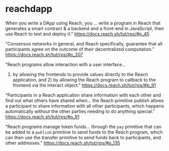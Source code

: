 # reachdapp

When you write a DApp using Reach, you ... write a program in Reach that generates a smart contract & a backend and a front-end in JavaScript, then use Reach to test and deploy it."
https://docs.reach.sh/tut/rps/#p_45

"Consensus networks in general, and Reach specifically, guarantee that all participants agree on the outcome of their decentralized computation." 
https://docs.reach.sh/tut/rps/#p_207

"Reach programs allow interaction with a user interface...
1) by allowing the frontends to provide values directly to the Reach application, and 2) by allowing the Reach program to callback to the frontend via the interact object."
https://docs.reach.sh/tut/rps/#p_91

"Participants in a Reach application share information with each other and find out what others have shared when... the Reach primitive publish allows a participant to share information with all other participants, which happens automatically without the other parties needing to do anything special."
https://docs.reach.sh/tut/rps/#p_91

"Reach programs manage token funds...
through the `pay` primitive that can be added to a `publish` primitive to send funds to the Reach program, which can then use the transfer primitive to send funds back to participants, and other addresses."
https://docs.reach.sh/tut/rps/#p_135

